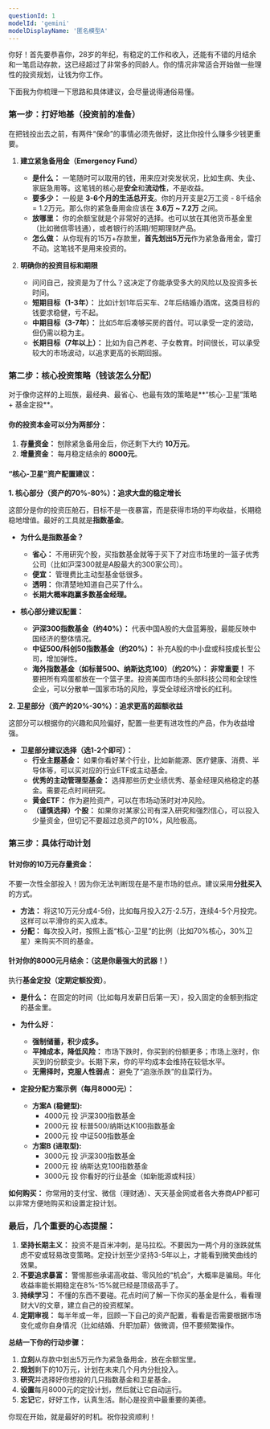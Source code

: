 ```yaml
---
questionId: 1
modelId: 'gemini'
modelDisplayName: '匿名模型A'
---
```


你好！首先要恭喜你，28岁的年纪，有稳定的工作和收入，还能有不错的月结余和一笔启动存款，这已经超过了非常多的同龄人。你的情况非常适合开始做一些理性的投资规划，让钱为你工作。

下面我为你梳理一下思路和具体建议，会尽量说得通俗易懂。

### 第一步：打好地基（投资前的准备）

在把钱投出去之前，有两件“保命”的事情必须先做好，这比你投什么赚多少钱更重要。

1.  **建立紧急备用金（Emergency Fund）**
    *   **是什么：** 一笔随时可以取用的钱，用来应对突发状况，比如生病、失业、家庭急用等。这笔钱的核心是**安全**和**流动性**，不是收益。
    *   **要多少：** 一般是 **3-6个月的生活总开支**。你的月开支是2万工资 - 8千结余 = 1.2万元。那么你的紧急备用金应该在 **3.6万 ~ 7.2万** 之间。
    *   **放哪里：** 你的余额宝就是个非常好的选择。也可以放在其他货币基金里（比如微信零钱通），或者银行的活期/短期理财产品。
    *   **怎么做：** 从你现有的15万+存款里，**首先划出5万元**作为紧急备用金，雷打不动。这笔钱不是用来投资的。

2.  **明确你的投资目标和期限**
    *   问问自己，投资是为了什么？这决定了你能承受多大的风险以及投资多长时间。
    *   **短期目标（1-3年）：** 比如计划1年后买车、2年后结婚办酒席。这类目标的钱要求稳健，亏不起。
    *   **中期目标（3-7年）：** 比如5年后凑够买房的首付。可以承受一定的波动，但仍需以稳为主。
    *   **长期目标（7年以上）：** 比如为自己养老、子女教育。时间很长，可以承受较大的市场波动，以追求更高的长期回报。

### 第二步：核心投资策略（钱该怎么分配）

对于像你这样的上班族，最经典、最省心、也最有效的策略是**“核心-卫星”策略 + 基金定投**。

#### 你的投资本金可以分为两部分：

1.  **存量资金：** 刨除紧急备用金后，你还剩下大约 **10万元**。
2.  **增量资金：** 每月稳定结余的 **8000元**。

#### “核心-卫星”资产配置建议：

**1. 核心部分（资产的70%-80%）：追求大盘的稳定增长**

这部分是你的投资压舱石，目标不是一夜暴富，而是获得市场的平均收益，长期稳稳地增值。最好的工具就是**指数基金**。

*   **为什么是指数基金？**
    *   **省心：** 不用研究个股，买指数基金就等于买下了对应市场里的一篮子优秀公司（比如沪深300就是A股最大的300家公司）。
    *   **便宜：** 管理费比主动型基金低很多。
    *   **透明：** 你清楚地知道自己买了什么。
    *   **长期大概率跑赢多数基金经理。**

*   **核心部分建议配置：**
    *   **沪深300指数基金（约40%）：** 代表中国A股的大盘蓝筹股，最能反映中国经济的整体情况。
    *   **中证500/科创50指数基金（约20%）：** 补充A股的中小盘或科技成长型公司，增加弹性。
    *   **海外指数基金（如标普500、纳斯达克100）（约20%）：** **非常重要！** 不要把所有鸡蛋都放在一个篮子里。投资美国市场的头部科技公司和全球性企业，可以分散单一国家市场的风险，享受全球经济增长的红利。

**2. 卫星部分（资产的20%-30%）：追求更高的超额收益**

这部分可以根据你的兴趣和风险偏好，配置一些更有进攻性的产品，作为收益增强。

*   **卫星部分建议选择（选1-2个即可）：**
    *   **行业主题基金：** 如果你看好某个行业，比如新能源、医疗健康、消费、半导体等，可以买对应的行业ETF或主动基金。
    *   **优秀的主动管理型基金：** 选择那些历史业绩优秀、基金经理风格稳定的基金。需要花点时间研究。
    *   **黄金ETF：** 作为避险资产，可以在市场动荡时对冲风险。
    *   **（谨慎选择）个股：** 如果你对某家公司有深入研究和强烈信心，可以投入少量资金，但切记不要超过总资产的10%，风险极高。

### 第三步：具体行动计划

#### 针对你的10万元存量资金：

不要一次性全部投入！因为你无法判断现在是不是市场的低点。建议采用**分批买入**的方式。
*   **方法：** 将这10万元分成4-5份，比如每月投入2万-2.5万，连续4-5个月投完。这样可以平滑你的买入成本。
*   **分配：** 每次投入时，按照上面“核心-卫星”的比例（比如70%核心，30%卫星）来购买不同的基金。

#### 针对你的8000元月结余：（这是你最强大的武器！）

执行**基金定投（定期定额投资）**。

*   **是什么：** 在固定的时间（比如每月发薪日后第一天），投入固定的金额到指定的基金里。
*   **为什么好：**
    *   **强制储蓄，积少成多。**
    *   **平摊成本，降低风险：** 市场下跌时，你买到的份额更多；市场上涨时，你买到的份额变少。长期下来，你的平均成本会维持在较低水平。
    *   **无需择时，克服人性弱点：** 避免了“追涨杀跌”的韭菜行为。

*   **定投分配方案示例（每月8000元）：**
    *   **方案A (稳健型):**
        *   4000元 投 沪深300指数基金
        *   2000元 投 标普500/纳斯达K100指数基金
        *   2000元 投 中证500指数基金
    *   **方案B (进取型):**
        *   3000元 投 沪深300指数基金
        *   2000元 投 纳斯达克100指数基金
        *   3000元 投 你看好的行业基金（如新能源或科技）

**如何购买：**
你常用的支付宝、微信（理财通）、天天基金网或者各大券商APP都可以非常方便地购买和设置定投计划。

### 最后，几个重要的心态提醒：

1.  **坚持长期主义：** 投资不是百米冲刺，是马拉松。不要因为一两个月的涨跌就焦虑不安或轻易改变策略。定投计划至少坚持3-5年以上，才能看到微笑曲线的效果。
2.  **不要追求暴富：** 警惕那些承诺高收益、零风险的“机会”，大概率是骗局。年化收益率能长期稳定在8%-15%就已经是顶级高手了。
3.  **持续学习：** 不懂的东西不要碰。花点时间了解一下你买的基金是什么，看看理财大V的文章，建立自己的投资框架。
4.  **定期审视：** 每半年或一年，回顾一下自己的资产配置，看看是否需要根据市场变化或你自身情况（比如结婚、升职加薪）做微调，但不要频繁操作。

**总结一下你的行动步骤：**

1.  **立刻**从存款中划出5万元作为紧急备用金，放在余额宝里。
2.  **规划**剩下的10万元，计划在未来几个月内分批投入。
3.  **研究**并选择好你想投的几只指数基金和卫星基金。
4.  **设置**每月8000元的定投计划，然后就让它自动运行。
5.  **忘记**它，好好工作，认真生活。耐心是投资中最重要的美德。

你现在开始，就是最好的时机。祝你投资顺利！
